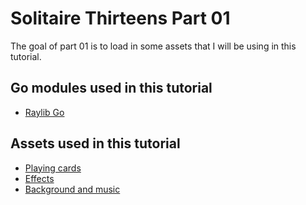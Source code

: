 # Solitaire Thirteens Part 01

The goal of part 01 is to load in some assets that I will be using in this tutorial.

## Go modules used in this tutorial

* [Raylib Go](https://github.com/gen2brain/raylib-go)

## Assets used in this tutorial

* [Playing cards](https://cazwolf.itch.io/pixel-fantasy-cards)
* [Effects](https://codemanu.itch.io/pixelart-effect-pack)
* [Background and music](https://ansimuz.itch.io/cyberpunk-street-environment)
